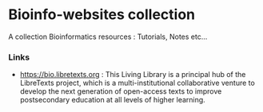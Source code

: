 # Bioinfo-websites collection

A collection Bioinformatics resources : Tutorials, Notes etc...

### Links

- https://bio.libretexts.org : This Living Library is a principal hub of the LibreTexts project, which is a multi-institutional collaborative venture to develop the next generation of open-access texts to improve postsecondary education at all levels of higher learning.
